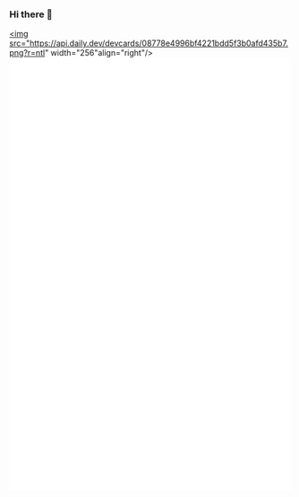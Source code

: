 ### Hi there 👋

<!--
**LittleVaaty/LittleVaaty** is a ✨ _special_ ✨ repository because its `README.md` (this file) appears on your GitHub profile.

Here are some ideas to get you started:

- 🔭 I’m currently working on ...
- 🌱 I’m currently learning ...
- 👯 I’m looking to collaborate on ...
- 🤔 I’m looking for help with ...
- 💬 Ask me about ...
- 📫 How to reach me: ...
- 😄 Pronouns: ...
- ⚡ Fun fact: ...
-->
<a href="https://app.daily.dev/vaaty"><img src="https://api.daily.dev/devcards/08778e4996bf4221bdd5f3b0afd435b7.png?r=ntl" width="256"align="right"/></a>
![Metrics](https://raw.githubusercontent.com/LittleVaaty/LittleVaaty/github-metrics/github-metrics.svg)

